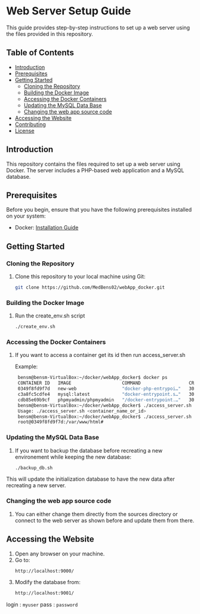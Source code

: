# Web Server Setup Guide

This guide provides step-by-step instructions to set up a web server using the files provided in this repository.

## Table of Contents

- [Introduction](#introduction)
- [Prerequisites](#prerequisites)
- [Getting Started](#getting-started)
  - [Cloning the Repository](#cloning-the-repository)
  - [Building the Docker Image](#building-the-docker-image)
  - [Accessing the Docker Containers](#running-the-docker-containers)
  - [Updating the MySQL Data Base](#Updating-the-MySQL-Data-Base)
  - [Changing the web app source code](#Changing-the-web-app-source-code)
- [Accessing the Website](#accessing-the-website)
- [Contributing](#contributing)
- [License](#license)

## Introduction

This repository contains the files required to set up a web server using Docker. The server includes a PHP-based web application and a MySQL database.

## Prerequisites

Before you begin, ensure that you have the following prerequisites installed on your system:

- Docker: [Installation Guide](https://docs.docker.com/get-docker/)

## Getting Started

### Cloning the Repository

1. Clone this repository to your local machine using Git:

   ```bash
   git clone https://github.com/MedBens02/webApp_docker.git
   ```

### Building the Docker Image

1. Run the create_env.sh script
  
   ```bash
   ./create_env.sh
   ```

### Accessing the Docker Containers

1. If you want to access a container get its id then run access_server.sh
    
    Example: 

   ```bash
    bensm@bensm-VirtualBox:~/docker/webApp_docker$ docker ps
    CONTAINER ID   IMAGE                   COMMAND                  CREATED          STATUS          PORTS                                   NAMES
    0349f8fd9f7d   new-web                 "docker-php-entrypoi…"   30 minutes ago   Up 30 minutes   0.0.0.0:9000->80/tcp, :::9000->80/tcp   new-web-1
    c3a8fc5cdfe4   mysql:latest            "docker-entrypoint.s…"   30 minutes ago   Up 30 minutes   3306/tcp, 33060/tcp                     new-db-1
    cdb85e69b9cf   phpmyadmin/phpmyadmin   "/docker-entrypoint.…"   30 minutes ago   Up 30 minutes   0.0.0.0:9001->80/tcp, :::9001->80/tcp   new-phpmyadmin-1
    bensm@bensm-VirtualBox:~/docker/webApp_docker$ ./access_server.sh
    Usage: ./access_server.sh <container_name_or_id>
    bensm@bensm-VirtualBox:~/docker/webApp_docker$ ./access_server.sh 0349f8fd9f7d
    root@0349f8fd9f7d:/var/www/html# 
    ```

### Updating the MySQL Data Base

1. If you want to backup the database before recreating a new environement while keeping the new database:
    
   ```bash
   ./backup_db.sh
   ```

  This will update the initialization database to have the new data after recreating a new server.

### Changing the web app source code

1. You can either change them directly from the sources directory or connect to the web server as shown before and update them from there.

## Accessing the Website

1. Open any browser on your machine.
2. Go to:
   ```bash
   http://localhost:9000/
   ```
3. Modify the database from:
   ```bash
   http://localhost:9001/
   ```

  login  :   `myuser`
  pass   :   `password`

